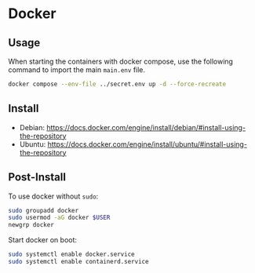 # Docker

## Usage

When starting the containers with docker compose, use the following command to import the main `main.env` file.

```bash
docker compose --env-file ../secret.env up -d --force-recreate
```

## Install

- Debian: https://docs.docker.com/engine/install/debian/#install-using-the-repository
- Ubuntu: https://docs.docker.com/engine/install/ubuntu/#install-using-the-repository

## Post-Install

To use docker without `sudo`:

```bash
sudo groupadd docker
sudo usermod -aG docker $USER
newgrp docker
```

Start docker on boot:

```bash
sudo systemctl enable docker.service
sudo systemctl enable containerd.service
```
